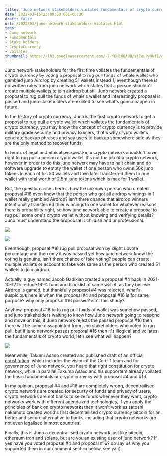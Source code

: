 ```yaml
---
title: 'Juno network stakeholders violates fundamentals of crypto currency.'
date: 2022-03-16T23:00:00.001+05:30
draft: false
url: /2022/03/juno-network-stakeholders-violates.html
tags: 
- Juno network
- Fundamentals
- Stake holders
- CryptoCurrency
- Voilates
thumbnail: https://lh3.googleusercontent.com/-7-fOM3K6A9U/YjIeuPy9NfI/AAAAAAAAJtE/7sAEMdMU_bAPG3XCwZGBG5clJ6rcicX6QCNcBGAsYHQ/s1600/1647451829653745-0.png
---
```


  

Juno network stakeholders for the first time voilates the fundamentals of crypto currency by voting a proposal to rug pull funds of whale wallet who gambled juno Airdrop by creating 51 wallets instead 1, eventhough there is no written rules from juno network which states that a person shouldn't create multiple wallets to join airdrop but still Juno network created a proposal to rug pull the funds of whale's wallet and interestingly proposal is passed and juno stakeholders are excited to see what's gonna happen in future.

  

In the history of crypto currency, Juno is the first crypto network to get a proposal to rug pull a crypto wallet which voilates the fundamentals of crypto currency, you may know the concept of crypto currency is to provide military grade security and privacy to users, that's why crypto wallets generate backup phrases and say users to backup somewhere safe as they are the only method to recover funds.

  

In terms of legal and ethical perspective, a crypto network shouldn't have right to rug pull a person crypto wallet, it's not the job of a crypto network, however in order to do this juno network may have to halt chain and do software upgrade to empty the wallet of one person who owns 50k juno tokens in each of his 50 wallets and then later transferred them to one wallet with total worth of 2.5m juno tokens which is max for 1 wallet.

  

But, the question arises here is how the unknown person who created proposal #16 even know that the person who got all airdrop winnings in 1 wallet really gambled Airdrop? Isn't there chance that airdrop winners intentionally transferred thier winnings to one wallet for whatever reasons, there is probability right, so how juno network able to create a proposal to rug pull some one's crypto wallet without knowing and verifying details? Juno must understand the propoosal is childish and unprofessional.

  

  

 ![](https://lh3.googleusercontent.com/-ge7yK7Awa7U/YjIetLSv0JI/AAAAAAAAJtA/gLFJmgEm8pQFWPbcERtk6LuZmE_E1v3jACNcBGAsYHQ/s1600/1647451825570278-1.png) 

  

 ![](https://lh3.googleusercontent.com/-ytFPtEsWTiY/YjIesJAzddI/AAAAAAAAJs8/V4LBgi8SbvEDobiOiI_gLvfve4Is4KWOACNcBGAsYHQ/s1600/1647451821390317-2.png) 

  

  

Eventhough, proposal #16 rug pull proposal won by slight upvote percentage and then only it was passed yet how juno network know the voting is genuine, isn't there chance of fake voting? people can create multiple wallets or account to fake vote same as the person who created 51 wallets to join airdrop.

  

Actually, a guy named Jacob Gadikian created a proposal #4 back in 2021-10-12 to reduce 90% fund and blacklist of same wallet, as they believe Airdrop is gamed, but thankfully proposol #4 was rejected, what's suspicious here is when the proposal #4 and proposal #16 is for same, purpose? why only proposal #16 passed? isn't this shady? 

  

Anyhow, proposal #16 to to rug pull funds of wallet was somehow passed, and juno stakeholders waiting to know how Juno network going to respond and move on this, if Juno network rejects the passed proposol #16 then there will be some dissapointed from juno stakeholders who voted to rug pull, but if juno network passes proposal #16 then it's illogical and voilates the fundamentals of crypto world, let's see what will happen?

  

 ![](https://lh3.googleusercontent.com/-xKerfQEzJFo/YjIerJIoEqI/AAAAAAAAJs4/mbKIMn9u8v8eL6ehGptTPT9U9y5Ac37kgCNcBGAsYHQ/s1600/1647451816444235-3.png) 

  

Meanwhile, Takumi Asano created and published draft of an official [constitution](https://commonwealth.im/juno/discussion/4054-create-an-official-constitution-including-the-vision-of-the-core1-team)  which includes the vision of the Core-1 team and for governence of Juno network, you heard that right constitution for crypto network, while in parallel Takuma Asano and his supporters already voilated the basic fundamentals or crypto currency with proposol #4 and #16.

  

In my opinion, proposal #4 and #16 are completely wrong, decentrailised crypto networks are created for security of funds and privacy of users, crypto networks are not banks to seize funds whenever they want, crypto networks work with different agenda and technologies, if you apply the principles of bank on crypto networks then it won't work as satoshi nakamoto created world's first decentrailised crypto currency bitcoin for an better and secure alternative to banks, including that crypto networks are not even legalised in most countries.

  

Finally, this is Juno a decentrailised crypto network just like bitcoin, ethereum tron and solana, but are you an existing user of juno network? If yes have you voted proposal #4 and proposal #16? do say us why you supported them in our comment section below, see ya :)
